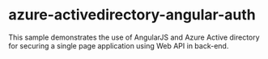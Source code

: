 # azure-activedirectory-angular-auth
This sample demonstrates the use of AngularJS and Azure Active directory for securing a single page application using Web API in back-end.
